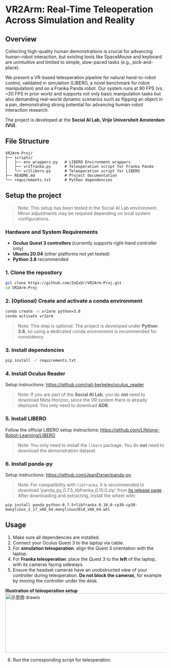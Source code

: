# VR2Arm: Real-Time Teleoperation Across Simulation and Reality

## Overview
Collecting high-quality human demonstrations is crucial for advancing human-robot interaction, but existing tools like SpaceMouse and keyboard are unintuitive and limited to simple, slow-paced tasks (e.g., pick-and-place). 

We present a VR-based teleoperation pipeline for natural hand-to-robot control, validated in simulation (LIBERO, a novel benchmark for robot manipulation) and on a Franka Panda robot. Our system runs at 90 FPS (vs. ~20 FPS in prior work) and supports not only basic manipulation tasks but also demanding real-world dynamic scenarios such as flipping an object in a pan, demonstrating strong potential for advancing human-robot interaction research.

The project is developed at the **Social AI Lab, Vrije Universiteit Amsterdam (VU)**.



## File Structure
```
VR2Arm-Proj/
├── scripts/
│   ├── env_wrappers.py   # LIBERO Environment wrappers
│   ├── vr2franka.py      # Teleoperation script for Franka Panda
│   └── vr2libero.py      # Teleoperation script for LIBERO
├── README.md             # Project documentation
└── requirements.txt      # Python dependencies
```

## Setup the project
> Note: This setup has been tested in the Social AI Lab environment. Minor adjustments may be required depending on local system configurations.

### Hardware and System Requirements
- **Oculus Quest 3 controllers** (currently supports right-hand controller only)  
- **Ubuntu 20.04** (other platforms not yet tested)  
- **Python 3.8** recommended  

### 1. Clone the repository
```bash
git clone https://github.com/ZoExOr/VR2Arm-Proj.git
cd VR2Arm-Proj
```

### 2. (Optional) Create and activate a conda environment
```bash
conda create -n vr2arm python=3.8
conda activate vr2arm
```
> Note: This step is optional. The project is developed under **Python 3.8**, so using a dedicated conda environment is recommended for consistency.

### 3. Install dependencies
```bash
pip install -r requirements.txt
```

### 4. Install Oculus Reader

Setup instructions: https://github.com/rail-berkeley/oculus_reader
> Note: If you are part of the **Social AI Lab**, you do **not** need to download Meta Horizon, since the VR system there is already deployed. You only need to download **ADB**.

### 5. Install LIBERO

Follow the official LIBERO setup instructions: https://github.com/Lifelong-Robot-Learning/LIBERO
> Note: You only need to install the `libero` package. You do **not** need to download the demonstration dataset.

### 6. Install panda-py

Setup instructions: https://github.com/JeanElsner/panda-py
> Note: For compatibility with `libfranka`, it is recommended to download 'panda_py_0.7.5_libfranka_0.10.0.zip' from [its release page](https://github.com/JeanElsner/panda-py/releases) .
> After downloading and extracting, install the wheel with:
```
pip install panda_python-0.7.5+libfranka.0.10.0-cp38-cp38-manylinux_2_17_x86_64.manylinux2014_x86_64.whl
```



## Usage

1. Make sure all dependencies are installed.  
2. Connect your Oculus Quest 3 to the laptop via cable.  
3. For **simulation teleoperation**: align the Quest 3 orientation with the laptop.  
4. For **Franka teleoperation**: place the Quest 3 to the **left** of the laptop, with its cameras facing sideways.
5. Ensure the headset cameras have an unobstructed view of your controller during teleoperation. **Do not block the cameras**, for example by moving the controller under the desk.

   
**Illustration of teleoperation setup**  
   <img width="693" height="186" alt="示意图 drawio" src="https://github.com/user-attachments/assets/96a89b1a-8c2c-4ff3-a49b-b975b8892b50" />

6. Run the corresponding script for teleoperation.

